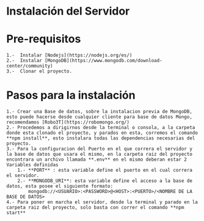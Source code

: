 # Instalación del Servidor

# Pre-requisitos
	1.-  Instalar [Nodejs](https://nodejs.org/es/)
	2.-  Instalar [MongoDB](https://www.mongodb.com/download-center/community)
	3.-  Clonar el proyecto.

# Pasos para la instalación
	1.- Crear una Base de datos, sobre la instalacion previa de MongoDB, esto puede hacerse desde cualquier cliente para base de datos Mongo, recomendamos [Robo3T](https://robomongo.org/)
	2.- Procedemos a dirigirnos desde la terminal o consola, a la carpeta donde esta clonado el proyecto, y parados en esta, corremos el comando **npm install**, esto instalara todas las dependencias necesarias del proyecto.
	3.- Para la configuracion del Puerto en el que correra el servidor y la base de datos que usara el mismo, en la carpeta raiz del proyecto encontrara un archivo llamada **.env** en el mismo deberan estar 2 Variables definidas 
		1.- **PORT** : esta variable define el puerto en el cual correra el servidor.
		2.- **MONGODB_URI**: esta variable define el acceso a la base de datos, esta posee el siguiente formato:
		    mongodb://<USUARIO>:<PASSWORD>@<HOST>:<PUERTO>/<NOMBRE DE LA BASE DE DATOS>
	4.- Para poner en marcha el servidor, desde la terminal y parado en la carpeta raiz del proyecto, solo basta con correr el comando **npm start** 
